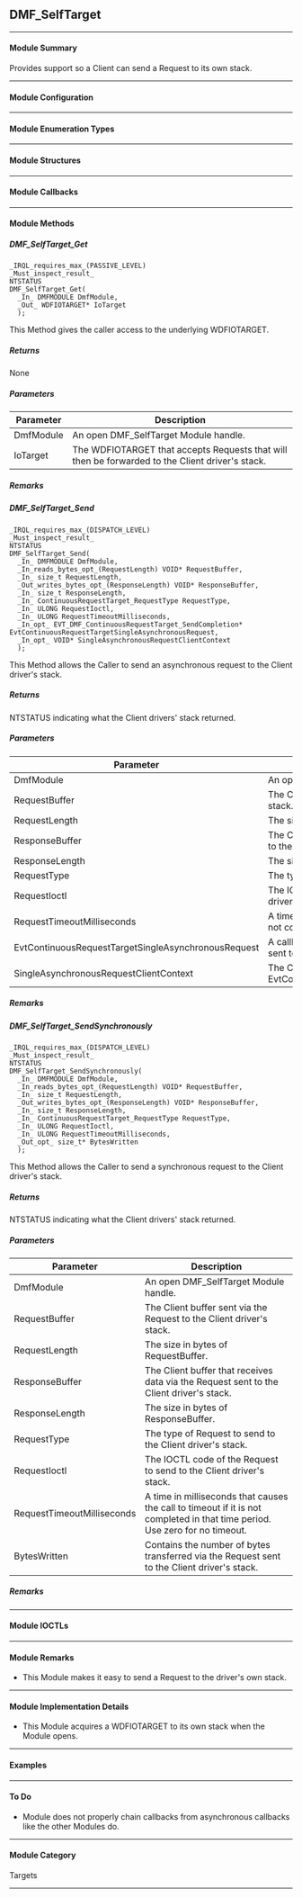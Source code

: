 ## DMF_SelfTarget

-----------------------------------------------------------------------------------------------------------------------------------

#### Module Summary

Provides support so a Client can send a Request to its own stack.

-----------------------------------------------------------------------------------------------------------------------------------

#### Module Configuration

-----------------------------------------------------------------------------------------------------------------------------------

#### Module Enumeration Types

-----------------------------------------------------------------------------------------------------------------------------------

#### Module Structures

-----------------------------------------------------------------------------------------------------------------------------------

#### Module Callbacks

-----------------------------------------------------------------------------------------------------------------------------------

#### Module Methods

##### DMF_SelfTarget_Get

````
_IRQL_requires_max_(PASSIVE_LEVEL)
_Must_inspect_result_
NTSTATUS
DMF_SelfTarget_Get(
  _In_ DMFMODULE DmfModule,
  _Out_ WDFIOTARGET* IoTarget
  );
````

This Method gives the caller access to the underlying WDFIOTARGET.

##### Returns

None

##### Parameters
Parameter | Description
----|----
DmfModule | An open DMF_SelfTarget Module handle.
IoTarget | The WDFIOTARGET that accepts Requests that will then be forwarded to the Client driver's stack.

##### Remarks

##### DMF_SelfTarget_Send

````
_IRQL_requires_max_(DISPATCH_LEVEL)
_Must_inspect_result_
NTSTATUS
DMF_SelfTarget_Send(
  _In_ DMFMODULE DmfModule,
  _In_reads_bytes_opt_(RequestLength) VOID* RequestBuffer,
  _In_ size_t RequestLength,
  _Out_writes_bytes_opt_(ResponseLength) VOID* ResponseBuffer,
  _In_ size_t ResponseLength,
  _In_ ContinuousRequestTarget_RequestType RequestType,
  _In_ ULONG RequestIoctl,
  _In_ ULONG RequestTimeoutMilliseconds,
  _In_opt_ EVT_DMF_ContinuousRequestTarget_SendCompletion* EvtContinuousRequestTargetSingleAsynchronousRequest,
  _In_opt_ VOID* SingleAsynchronousRequestClientContext
  );
````

This Method allows the Caller to send an asynchronous request to the Client driver's stack.

##### Returns

NTSTATUS indicating what the Client drivers' stack returned.

##### Parameters
Parameter | Description
----|----
DmfModule | An open DMF_SelfTarget Module handle.
RequestBuffer | The Client buffer sent via the Request to the Client driver's stack.
RequestLength | The size in bytes of RequestBuffer.
ResponseBuffer | The Client buffer that receives data via the Request sent to the Client driver's stack.
ResponseLength | The size in bytes of ResponseBuffer.
RequestType | The type of Request to send to the Client driver's stack.
RequestIoctl | The IOCTL code of the Request to send to the Client driver's stack.
RequestTimeoutMilliseconds | A time in milliseconds that causes the call to timeout if it is not completed in that time period. Use zero for no timeout.
EvtContinuousRequestTargetSingleAsynchronousRequest | A callback called when the asynchronous Request that is sent to the Client driver's stack completes.
SingleAsynchronousRequestClientContext | The Client specific context passed to EvtContinuousRequestTargetSingleAsynchronousRequest.

##### Remarks

##### DMF_SelfTarget_SendSynchronously

````
_IRQL_requires_max_(DISPATCH_LEVEL)
_Must_inspect_result_
NTSTATUS
DMF_SelfTarget_SendSynchronously(
  _In_ DMFMODULE DmfModule,
  _In_reads_bytes_opt_(RequestLength) VOID* RequestBuffer,
  _In_ size_t RequestLength,
  _Out_writes_bytes_opt_(ResponseLength) VOID* ResponseBuffer,
  _In_ size_t ResponseLength,
  _In_ ContinuousRequestTarget_RequestType RequestType,
  _In_ ULONG RequestIoctl,
  _In_ ULONG RequestTimeoutMilliseconds,
  _Out_opt_ size_t* BytesWritten
  );
````

This Method allows the Caller to send a synchronous request to the Client driver's stack.

##### Returns

NTSTATUS indicating what the Client drivers' stack returned.

##### Parameters
Parameter | Description
----|----
DmfModule | An open DMF_SelfTarget Module handle.
RequestBuffer | The Client buffer sent via the Request to the Client driver's stack.
RequestLength | The size in bytes of RequestBuffer.
ResponseBuffer | The Client buffer that receives data via the Request sent to the Client driver's stack.
ResponseLength | The size in bytes of ResponseBuffer.
RequestType | The type of Request to send to the Client driver's stack.
RequestIoctl | The IOCTL code of the Request to send to the Client driver's stack.
RequestTimeoutMilliseconds | A time in milliseconds that causes the call to timeout if it is not completed in that time period. Use zero for no timeout.
BytesWritten | Contains the number of bytes transferred via the Request sent to the Client driver's stack.

##### Remarks

-----------------------------------------------------------------------------------------------------------------------------------

#### Module IOCTLs

-----------------------------------------------------------------------------------------------------------------------------------

#### Module Remarks

* This Module makes it easy to send a Request to the driver's own stack.

-----------------------------------------------------------------------------------------------------------------------------------

#### Module Implementation Details

* This Module acquires a WDFIOTARGET to its own stack when the Module opens.

-----------------------------------------------------------------------------------------------------------------------------------

#### Examples

-----------------------------------------------------------------------------------------------------------------------------------

#### To Do

* Module does not properly chain callbacks from asynchronous callbacks like the other Modules do.

-----------------------------------------------------------------------------------------------------------------------------------

#### Module Category

Targets

-----------------------------------------------------------------------------------------------------------------------------------

